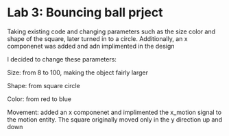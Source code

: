 # Lab 3: Bouncing ball prject

Taking existing code and changing parameters such as the size color and shape of the square, later turned in to a circle. 
Additionally, an x componenet was added and adn implimented in the design

I decided to change these parameters:

Size: from 8 to 100, making the object fairly larger

Shape: from square circle

Color: from red to blue

Movement: added an x componenet and implimented the x_motion signal to the motion entity. The square originally moved only in the y direction up and down 

# 

